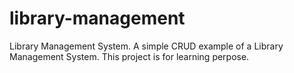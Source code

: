 # library-management
Library Management System. A simple CRUD example of a Library Management System. This project is for learning perpose.
